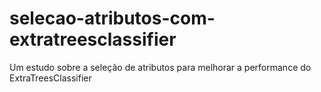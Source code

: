 # selecao-atributos-com-extratreesclassifier
Um estudo sobre a seleção de atributos para melhorar a performance do ExtraTreesClassifier
